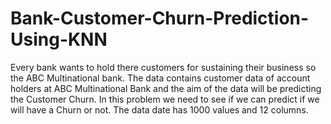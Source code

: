 # Bank-Customer-Churn-Prediction-Using-KNN
Every bank wants to hold there customers for sustaining their business so the ABC Multinational bank. The data contains customer data of account holders at ABC Multinational Bank and the aim of the data will be predicting the Customer Churn.
In this problem we need to see if we can predict if we will have a Churn or not. The data date has 1000 values and 12 columns.
